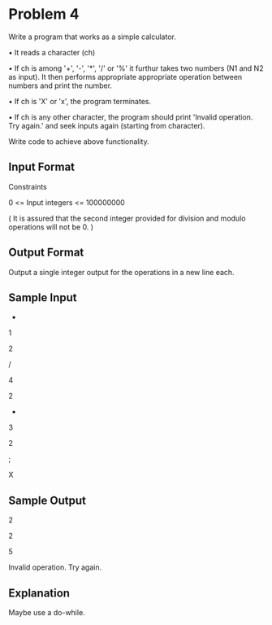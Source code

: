 # Problem 4

Write a program that works as a simple calculator.

• It reads a character (ch)

• If ch is among '+', '-', '*', '/' or '%' it furthur takes two numbers (N1 and N2 as input). It then performs appropriate appropriate operation between numbers and print the number.

• If ch is 'X' or 'x', the program terminates.

• If ch is any other character, the program should print 'Invalid operation. Try again.' and seek inputs again (starting from character).

Write code to achieve above functionality.

## Input Format

Constraints

0 <= Input integers <= 100000000

( It is assured that the second integer provided for division and modulo operations will not be 0. )

## Output Format

Output a single integer output for the operations in a new line each.

## Sample Input

* 

1 

2 

/ 

4 

2 

+ 

3 

2 

; 

X

## Sample Output

2 

2 

5 

Invalid operation. Try again.

## Explanation

Maybe use a do-while.
